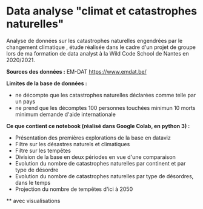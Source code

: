 # Data analyse "climat et catastrophes naturelles"

Analyse de données sur les catastrophes naturelles engendrées par le changement climatique , étude réalisée dans le cadre d'un projet de groupe lors de ma formation de data analyst à la Wild Code School de Nantes en 2020/2021.

**Sources des données :**
EM-DAT
https://www.emdat.be/

**Limites de la base de données :**
- ne décompte que les catastrophes naturelles déclarées comme telle par un pays 
- ne prend que les décomptes 100 personnes touchées minimun 10 morts minimum demande d'aide internationale 

**Ce que contient ce notebook (réalisé dans Google Colab, en python 3) :**
- Présentation des premières explorations de la base en dataviz
- Filtre sur les désastres naturels et climatiques
- Filtre sur les tempêtes
- Division de la base en deux périodes en vue d'une comparaison 
- Evolution du nombre de catastrophes naturelles par continent et par type de désordre
- Evolution du nombre de catastrophes naturelles par type de désordres, dans le temps
- Projection du nombre de tempêtes d'ici à 2050

** avec visualisations
